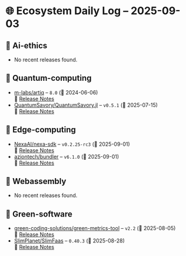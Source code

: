 # 🌐 Ecosystem Daily Log – 2025-09-03

## 🔹 Ai-ethics
- No recent releases found.

## 🔹 Quantum-computing
- [m-labs/artiq](https://github.com/m-labs/artiq/releases/tag/8.0) – `8.0` (📅 2024-06-06)  
  🔗 [Release Notes](https://github.com/m-labs/artiq/releases/tag/8.0)
- [QuantumSavory/QuantumSavory.jl](https://github.com/QuantumSavory/QuantumSavory.jl/releases/tag/v0.5.1) – `v0.5.1` (📅 2025-07-15)  
  🔗 [Release Notes](https://github.com/QuantumSavory/QuantumSavory.jl/releases/tag/v0.5.1)

## 🔹 Edge-computing
- [NexaAI/nexa-sdk](https://github.com/NexaAI/nexa-sdk/releases/tag/v0.2.25-rc3) – `v0.2.25-rc3` (📅 2025-09-01)  
  🔗 [Release Notes](https://github.com/NexaAI/nexa-sdk/releases/tag/v0.2.25-rc3)
- [aziontech/bundler](https://github.com/aziontech/bundler/releases/tag/v6.1.0) – `v6.1.0` (📅 2025-09-01)  
  🔗 [Release Notes](https://github.com/aziontech/bundler/releases/tag/v6.1.0)

## 🔹 Webassembly
- No recent releases found.

## 🔹 Green-software
- [green-coding-solutions/green-metrics-tool](https://github.com/green-coding-solutions/green-metrics-tool/releases/tag/v2.2) – `v2.2` (📅 2025-08-05)  
  🔗 [Release Notes](https://github.com/green-coding-solutions/green-metrics-tool/releases/tag/v2.2)
- [SlimPlanet/SlimFaas](https://github.com/SlimPlanet/SlimFaas/releases/tag/0.40.3) – `0.40.3` (📅 2025-08-28)  
  🔗 [Release Notes](https://github.com/SlimPlanet/SlimFaas/releases/tag/0.40.3)